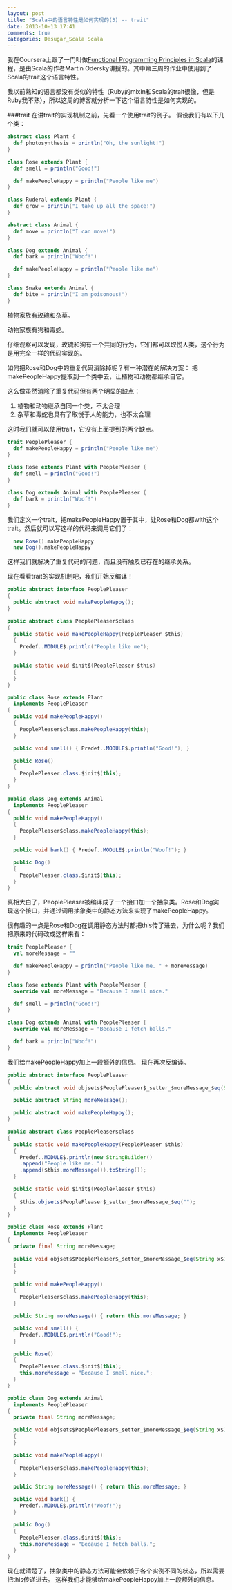 ```yaml
---
layout: post
title: "Scala中的语言特性是如何实现的(3) -- trait"
date: 2013-10-13 17:41
comments: true
categories: Desugar_Scala Scala
---
```


我在Coursera上跟了一门叫做[Functional Programming Principles in Scala](https://www.coursera.org/course/progfun)的课程，是由Scala的作者Martin Odersky讲授的。其中第三周的作业中使用到了Scala的trait这个语言特性。

我以前熟知的语言都没有类似的特性（Ruby的mixin和Scala的trait很像，但是Ruby我不熟），所以这周的博客就分析一下这个语言特性是如何实现的。

###trait
在讲trait的实现机制之前，先看一个使用trait的例子。
假设我们有以下几个类：

```scala
abstract class Plant {
  def photosynthesis = println("Oh, the sunlight!")
}

class Rose extends Plant {
  def smell = println("Good!")

  def makePeopleHappy = println("People like me")
}

class Ruderal extends Plant {
  def grow = println("I take up all the space!")
}

abstract class Animal {
  def move = println("I can move!")
}

class Dog extends Animal {
  def bark = println("Woof!")

  def makePeopleHappy = println("People like me")
}

class Snake extends Animal {
  def bite = println("I am poisonous!")
}
```

植物家族有玫瑰和杂草。

动物家族有狗和毒蛇。

仔细观察可以发现，玫瑰和狗有一个共同的行为，它们都可以取悦人类，这个行为是用完全一样的代码实现的。

如何把Rose和Dog中的重复代码消除掉呢？有一种潜在的解决方案：
把makePeopleHappy提取到一个类中去，让植物和动物都继承自它。

这么做虽然消除了重复代码但有两个明显的缺点：

1. 植物和动物继承自同一个类，不太合理
2. 杂草和毒蛇也具有了取悦于人的能力，也不太合理

这时我们就可以使用trait，它没有上面提到的两个缺点。

```scala
trait PeoplePleaser {
  def makePeopleHappy = println("People like me")
}

class Rose extends Plant with PeoplePleaser {
  def smell = println("Good!")
}

class Dog extends Animal with PeoplePleaser {
  def bark = println("Woof!")
}
```

我们定义一个trait，把makePeopleHappy置于其中，让Rose和Dog都with这个trait。然后就可以写这样的代码来调用它们了：

```scala
  new Rose().makePeopleHappy
  new Dog().makePeopleHappy
```

这样我们就解决了重复代码的问题，而且没有触及已存在的继承关系。

现在看看trait的实现机制吧，我们开始反编译！

```java
public abstract interface PeoplePleaser
{
  public abstract void makePeopleHappy();
}

public abstract class PeoplePleaser$class
{
  public static void makePeopleHappy(PeoplePleaser $this)
  {
    Predef..MODULE$.println("People like me");
  }

  public static void $init$(PeoplePleaser $this)
  {
  }
}

public class Rose extends Plant
  implements PeoplePleaser
{
  public void makePeopleHappy()
  {
    PeoplePleaser$class.makePeopleHappy(this);
  }

  public void smell() { Predef..MODULE$.println("Good!"); }

  public Rose()
  {
    PeoplePleaser.class.$init$(this);
  }
}

public class Dog extends Animal
  implements PeoplePleaser
{
  public void makePeopleHappy()
  {
    PeoplePleaser$class.makePeopleHappy(this);
  }

  public void bark() { Predef..MODULE$.println("Woof!"); }

  public Dog()
  {
    PeoplePleaser.class.$init$(this);
  }
}

```

真相大白了，PeoplePleaser被编译成了一个接口加一个抽象类。Rose和Dog实现这个接口，并通过调用抽象类中的静态方法来实现了makePeopleHappy。

很有趣的一点是Rose和Dog在调用静态方法时都把this传了进去，为什么呢？我们把原来的代码改成这样来看：


```scala
trait PeoplePleaser {
  val moreMessage = ""

  def makePeopleHappy = println("People like me. " + moreMessage)
}

class Rose extends Plant with PeoplePleaser {
  override val moreMessage = "Because I smell nice."

  def smell = println("Good!")
}

class Dog extends Animal with PeoplePleaser {
  override val moreMessage = "Because I fetch balls."

  def bark = println("Woof!")
}
```
我们给makePeopleHappy加上一段额外的信息。
现在再次反编译。

```java
public abstract interface PeoplePleaser
{
  public abstract void objsets$PeoplePleaser$_setter_$moreMessage_$eq(String paramString);

  public abstract String moreMessage();

  public abstract void makePeopleHappy();
}

public abstract class PeoplePleaser$class
{
  public static void makePeopleHappy(PeoplePleaser $this)
  {
    Predef..MODULE$.println(new StringBuilder()
    .append("People like me. ")
    .append($this.moreMessage()).toString());
  }

  public static void $init$(PeoplePleaser $this)
  {
    $this.objsets$PeoplePleaser$_setter_$moreMessage_$eq("");
  }
}

public class Rose extends Plant
  implements PeoplePleaser
{
  private final String moreMessage;

  public void objsets$PeoplePleaser$_setter_$moreMessage_$eq(String x$1)
  {
  }

  public void makePeopleHappy()
  {
    PeoplePleaser$class.makePeopleHappy(this);
  }

  public String moreMessage() { return this.moreMessage; }

  public void smell() {
    Predef..MODULE$.println("Good!");
  }

  public Rose()
  {
    PeoplePleaser.class.$init$(this);
    this.moreMessage = "Because I smell nice.";
  }
}

public class Dog extends Animal
  implements PeoplePleaser
{
  private final String moreMessage;

  public void objsets$PeoplePleaser$_setter_$moreMessage_$eq(String x$1)
  {
  }

  public void makePeopleHappy()
  {
    PeoplePleaser$class.makePeopleHappy(this);
  }

  public String moreMessage() { return this.moreMessage; }

  public void bark() {
    Predef..MODULE$.println("Woof!");
  }

  public Dog()
  {
    PeoplePleaser.class.$init$(this);
    this.moreMessage = "Because I fetch balls.";
  }
}

```

现在就清楚了，抽象类中的静态方法可能会依赖于各个实例不同的状态，所以需要把this传递进去。
这样我们才能够给makePeopleHappy加上一段额外的信息。
